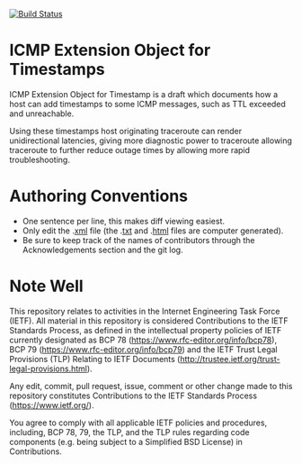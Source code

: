 [![Build Status](https://api.travis-ci.com/ytti/icmp-eo-timestamp.svg)](https://travis-ci.com/ytti/icmp-eo-timestamp)

# ICMP Extension Object for Timestamps

ICMP Extension Object for Timestamp is a draft which documents how a host can
add timestamps to some ICMP messages, such as TTL exceeded and unreachable.

Using these timestamps host originating traceroute can render unidirectional
latencies, giving more diagnostic power to traceroute allowing traceroute to
further reduce outage times by allowing more rapid troubleshooting.

# Authoring Conventions

* One sentence per line, this makes diff viewing easiest.
* Only edit the .[xml] file (the .[txt] and .[html] files are computer generated).
* Be sure to keep track of the names of contributors through the Acknowledgements section and the git log.

# Note Well

This repository relates to activities in the Internet Engineering Task Force
(IETF). All material in this repository is considered Contributions to the IETF
Standards Process, as defined in the intellectual property policies of IETF
currently designated as BCP 78 (https://www.rfc-editor.org/info/bcp78), BCP 79
(https://www.rfc-editor.org/info/bcp79) and the IETF Trust Legal Provisions
(TLP) Relating to IETF Documents (http://trustee.ietf.org/trust-legal-provisions.html).

Any edit, commit, pull request, issue, comment or other change made to this
repository constitutes Contributions to the IETF Standards Process
(https://www.ietf.org/).

You agree to comply with all applicable IETF policies and procedures,
including, BCP 78, 79, the TLP, and the TLP rules regarding code components
(e.g. being subject to a Simplified BSD License) in Contributions.

[xml]: https://ytti.github.io/flow-label/draft-ytti-intarea-icmp-eo-timestamp.xml
[txt]: https://ytti.github.io/flow-label/draft-ytti-intarea-icmp-eo-timestamp.txt
[html]: https://ytti.github.io/flow-label/draft-ytti-intarea-icmp-eo-tiemstamp.html
